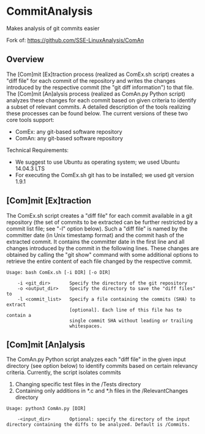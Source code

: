 # CommitAnalysis

Makes analysis of git commits easier

Fork of: https://github.com/SSE-LinuxAnalysis/ComAn

## Overview

The [Com]mit [Ex]traction process (realized as ComEx.sh script) creates a "diff file" for each commit of the repository and writes the changes introduced by the respective commit (the "git diff information") to that file. The [Com]mit [An]alysis process (realized as ComAn.py Python script) analyzes these changes for each commit based on given criteria to identify a subset of relevant commits. A detailed description of the tools realizing these processes can be found below. The current versions of these two core tools support:

- ComEx: any git-based software repository
- ComAn: any git-based software repository


Technical Requirements:

- We suggest to use Ubuntu as operating system; we used Ubuntu 14.04.3 LTS
- For executing the ComEx.sh git has to be installed; we used git version 1.9.1
    

## [Com]mit [Ex]traction

The ComEx.sh script creates a "diff file" for each commit available in a git repository (the set of commits to be extracted can be further restricted by a commit list file; see "-l" option below). Such a "diff file" is named by the committer date (in Unix timestamp format) and the commit hash of the extracted commit. It contains the committer date in the first line and all changes introduced by the commit in the following lines. These changes are obtained by calling the "git show" command with some additional options to retrieve the entire content of each file changed by the respective commit. 

```
Usage: bash ComEx.sh [-i DIR] [-o DIR]

    -i <git_dir>       Specify the directory of the git repository
    -o <output_dir>    Specify the directory to save the "diff files" to
    -l <commit_list>   Specify a file containing the commits (SHA) to extract
                       [optional]. Each line of this file has to contain a
                       single commit SHA without leading or trailing
                       whitespaces.
```

## [Com]mit [An]alysis

The ComAn.py Python script analyzes each "diff file" in the given input directory (see option below) to identify commits based on certain relevancy criteria. Currently, the script isolates commits 
  1. Changing specific test files in the /Tests directory 
  2. Containing only additions in \*.c and \*.h files in the /RelevantChanges directory
  
```
Usage: python3 ComAn.py [DIR]

    -<input_dir>       Optional: specify the directory of the input directory containing the diffs to be analyzed. Default is /Commits.
    
```    
